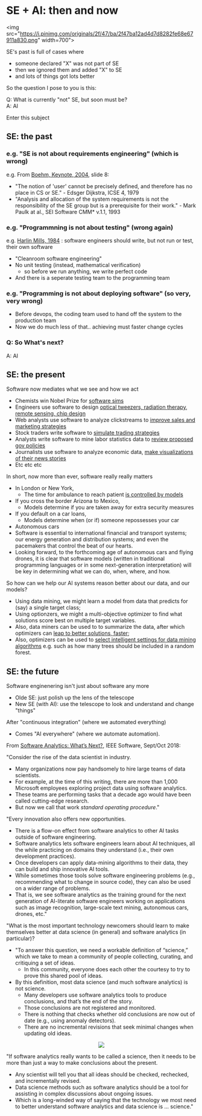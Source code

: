 

#  SE + AI: then and now


<img src="https://i.pinimg.com/originals/2f/47/ba/2f47ba12ad4d7d8282fe68e67911a830.png" width=700">

SE's past is full of cases where

- someone declared "X" was not part of SE
- then we ignored them and added "X" to SE
- and lots of things got lots better

So the question I pose to you is this:

Q: What is currently "not" SE, but soon must be?    
A: AI

Enter this subject


## SE: the past

### e.g. "SE is not about requirements engineering" (which is wrong)

e.g.  From [Boehm, Keynote, 2004](http://ase-conferences.org/ase/past/ase2004/download/KeynoteBoehm.pdf), slide 8:

- "The notion of 'user' cannot be precisely defined, and therefore has no place in CS or SE." 
       - Edsger Dijkstra, ICSE 4, 1979
- "Analysis and allocation of the system requirements is not the responsibility of the SE group but is a prerequisite for their work." 
       - Mark Paulk at al., SEI Software CMM\* v.1.1, 1993

### e.g. "Programmning  is not about testing" (wrong again)

e.g. [Harlin Mills, 1984](https://pdfs.semanticscholar.org/9141/281be67750c291d12f4ddf92417aaa6625f6.pdf)
: software engineers should write, but not run or test, their own software

- "Cleanroom software engineering"
- No unit testing (instead, mathematical verification)
     - so before we run anything, we write perfect code
- And there is a seperate testing team to the programming team

### e.g. "Programming  is not about deploying software"  (so very, very wrong)

- Before devops, the coding team used to hand off the system to the production team
- Now we do much less of that.. achieving must faster change cycles

### Q: So What's next?

A: AI

## SE: the present

Software now mediates what we see and how we act

- Chemists win  Nobel Prize for  [software sims](http://goo.gl/Lwensc)
- Engineers use software to design [optical tweezers, radiation therapy, remote sensing,  chip design](http://goo.gl/qBMyIZ)
- Web analysts use software  to analyze clickstreams to [improve sales and marketing strategies](http://goo.gl/b26CfY)
- Stock traders write software to [simulate trading strategies](http://www.quantopian.com)
- Analysts write software  to mine   labor statistics data to [review proposed gov policies](http://goo.gl/X4kgnc)
- Journalists use software   to analyze economic data, [make visualizations of their news stories](http://fivethirtyeight.com)
- Etc etc etc

In short, now more than ever, software really really matters

- In London or New York,
     - The time for ambulance to reach patient
[is controlled by models](http://goo.gl/8SMd1p)
- If you cross the border Arizona to Mexico,
     - Models determine if you are taken
away for extra security measures
- If you default on a car loans,
     - Models determine when (or if)
someone repossesses your car
- Autonomous cars
- Software is essential to international financial and transport systems; our energy generation and distribution systems; and even the pacemakers that control the beat of our hearts.
- Looking forward,  to the forthcoming age of autonomous cars and
flying drones, it is clear that software models (written in traditional
programming languages or in some next-generation interpretation)
will be key in determining what we can do, when, where, and how.


So how can we help our AI systems reason better about our data, and our models?

- Using data mining,
we might learn a model from data that predicts for (say) a single target class;
- Using optionzers, we might  a multi-objective optimizer to find what solutions score best on multiple target variables.
- Also, data miners can be used to
to summarize the data, after which optimizers can [leap to better solutions, faster](http://menzies.us/pdf/15gale.pdf);
- Also, optimizers can be used to [select intelligent settings for data mining algorithms](https://arxiv.org/pdf/1609.01759.pdf) e.g. such as how many trees should be included in a random forest.


## SE: the future

Software enginenering isn't just about software any more

-  Olde SE: just polish up the lens of the telescope
-  New SE (with AI): use the telescope to look and understand and change "things"


After "continuous integration" (where we automated everything)

- Comes "AI everywhere" (where we automate automation).


From [Software
Analytics:
What’s Next?](http://menzies.us/pdf/18analytics.pdf), IEEE Software, Sept/Oct 2018:

"Consider the rise of the data scientist in industry. 

- Many organizations now pay handsomely to hire large teams of data scientists. 
- For example, at the time of this writing, there are more than 1,000 Microsoft employees exploring project data using software analytics. 
- These teams are performing tasks that a decade ago would have been called cutting-edge research. 
- But now we call that work _standard operating procedure_."


"Every innovation also offers new opportunities. 

- There is a flow-on effect from software analytics to other AI tasks outside of software engineering. 
- Software analytics lets software engineers learn about AI techniques, all the while practicing on domains they understand (i.e., their own development practices). 
- Once developers can apply
data-mining algorithms to their data, they can build and ship innovative AI tools. 
- While sometimes those tools solve software engineering problems (e.g., recommending what to change in source code), they can also be used on a wider range of problems. 
- That is, we see software analytics as the training ground for the next generation of AI-literate software engineers working on applications such as image recognition, large-scale text mining, autonomous cars,  drones,
     etc."

"What is the most
important technology newcomers should learn to make themselves better at data science (in general) and software analytics (in particular)? 

- "To answer this question, we need a workable definition of “science,” which we take to mean a community of people collecting, curating, and critiquing a set of ideas. 
    - In this community, everyone does each other the courtesy to try to prove this shared pool of ideas.
- By this definition, most data science (and much software analytics) is not science. 
    - Many developers use software analytics tools to produce conclusions, and that’s the end of the story. 
    - Those conclusions are not registered and monitored. 
    - There is nothing that checks whether old conclusions are now out of date (e.g., using anomaly detectors). 
    - There are no incremental revisions that seek minimal changes when updating old ideas.

<center>
<img  src="https://raw.githubusercontent.com/txt/fss16/master/img/science.png">
</center>

"If software analytics really wants to be called a science, then it needs to be more than just a way to make conclusions about the present. 

- Any scientist will tell you that all ideas should be checked, rechecked, and incrementally revised. 
- Data science methods such as software analytics should be a tool for assisting in complex discussions about ongoing issues.
- Which is a long-winded way of saying that the technology we most need to better understand software analytics and data science is ... science."


